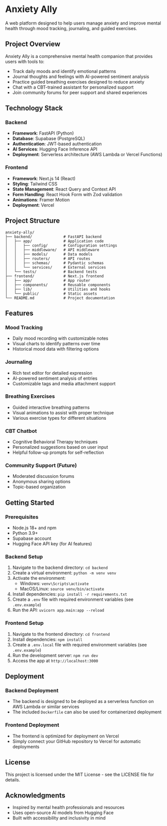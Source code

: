 # Anxiety Ally

A web platform designed to help users manage anxiety and improve mental health through mood tracking, journaling, and guided exercises.

## Project Overview

Anxiety Ally is a comprehensive mental health companion that provides users with tools to:

- Track daily moods and identify emotional patterns
- Journal thoughts and feelings with AI-powered sentiment analysis
- Practice guided breathing exercises designed to reduce anxiety
- Chat with a CBT-trained assistant for personalized support
- Join community forums for peer support and shared experiences

## Technology Stack

### Backend
- **Framework**: FastAPI (Python)
- **Database**: Supabase (PostgreSQL)
- **Authentication**: JWT-based authentication
- **AI Services**: Hugging Face Inference API
- **Deployment**: Serverless architecture (AWS Lambda or Vercel Functions)

### Frontend
- **Framework**: Next.js 14 (React)
- **Styling**: Tailwind CSS
- **State Management**: React Query and Context API
- **Form Handling**: React Hook Form with Zod validation
- **Animations**: Framer Motion
- **Deployment**: Vercel

## Project Structure

```
anxiety-ally/
├── backend/              # FastAPI backend
│   ├── app/              # Application code
│   │   ├── config/       # Configuration settings
│   │   ├── middleware/   # API middleware
│   │   ├── models/       # Data models
│   │   ├── routers/      # API routes
│   │   ├── schemas/      # Pydantic schemas
│   │   └── services/     # External services
│   └── tests/            # Backend tests
├── frontend/             # Next.js frontend
│   ├── app/              # App router
│   ├── components/       # Reusable components
│   ├── lib/              # Utilities and hooks
│   └── public/           # Static assets
└── README.md             # Project documentation
```

## Features

### Mood Tracking
- Daily mood recording with customizable notes
- Visual charts to identify patterns over time
- Historical mood data with filtering options

### Journaling
- Rich text editor for detailed expression
- AI-powered sentiment analysis of entries
- Customizable tags and media attachment support

### Breathing Exercises
- Guided interactive breathing patterns
- Visual animations to assist with proper technique
- Various exercise types for different situations

### CBT Chatbot
- Cognitive Behavioral Therapy techniques
- Personalized suggestions based on user input
- Helpful follow-up prompts for self-reflection

### Community Support (Future)
- Moderated discussion forums
- Anonymous sharing options
- Topic-based organization

## Getting Started

### Prerequisites
- Node.js 18+ and npm
- Python 3.9+
- Supabase account
- Hugging Face API key (for AI features)

### Backend Setup
1. Navigate to the backend directory: `cd backend`
2. Create a virtual environment: `python -m venv venv`
3. Activate the environment:
   - Windows: `venv\Scripts\activate`
   - MacOS/Linux: `source venv/bin/activate`
4. Install dependencies: `pip install -r requirements.txt`
5. Create a `.env` file with required environment variables (see `.env.example`)
6. Run the API: `uvicorn app.main:app --reload`

### Frontend Setup
1. Navigate to the frontend directory: `cd frontend`
2. Install dependencies: `npm install`
3. Create a `.env.local` file with required environment variables (see `.env.example`)
4. Run the development server: `npm run dev`
5. Access the app at `http://localhost:3000`

## Deployment

### Backend Deployment
- The backend is designed to be deployed as a serverless function on AWS Lambda or similar services
- The included `Dockerfile` can also be used for containerized deployment

### Frontend Deployment
- The frontend is optimized for deployment on Vercel
- Simply connect your GitHub repository to Vercel for automatic deployments

## License

This project is licensed under the MIT License - see the LICENSE file for details.

## Acknowledgments

- Inspired by mental health professionals and resources
- Uses open-source AI models from Hugging Face
- Built with accessibility and inclusivity in mind 